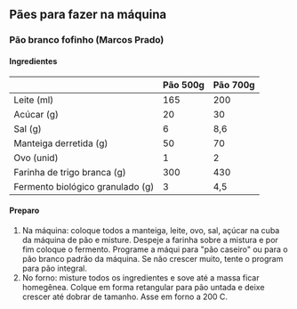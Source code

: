 ## Pães para fazer na máquina

### Pão branco fofinho (Marcos Prado)

#### Ingredientes

|   |Pão 500g   |Pão 700g   | 
|---|---|---|
|Leite (ml)   |165   |200   | 
|Acúcar (g)   |20   |30   | 
|Sal (g)   |6   |8,6   | 
|Manteiga derretida (g)   |50   |70   | 
|Ovo (unid)   |1   |2   | 
|Farinha de trigo branca (g)   |300   |430   | 
|Fermento biológico granulado (g)   |3   |4,5   | 

#### Preparo

1. Na máquina: coloque todos a manteiga, leite, ovo, sal, açúcar na
   cuba da máquina de pão e misture. Despeje a farinha sobre a mistura
   e por fim coloque o fermento. Programe a máqui para "pão caseiro"
   ou para o pão branco padrão da máquina. Se não crescer muito, tente
   o program para pão integral.
2. No forno: misture todos os ingredientes e sove até a massa ficar
   homegênea. Colque em forma retangular para pão untada e deixe
   crescer até dobrar de tamanho. Asse em forno a 200 C.
   

